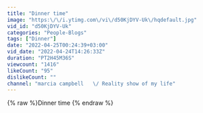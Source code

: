 ```yaml
---
title: "Dinner time"
image: "https:\/\/i.ytimg.com\/vi\/d50KjDYV-Uk\/hqdefault.jpg"
vid_id: "d50KjDYV-Uk"
categories: "People-Blogs"
tags: ["Dinner"]
date: "2022-04-25T00:24:39+03:00"
vid_date: "2022-04-24T14:26:33Z"
duration: "PT2H45M36S"
viewcount: "1416"
likeCount: "95"
dislikeCount: ""
channel: "marcia campbell   \/ Reality show of my life"
---
```

{% raw %}Dinner time {% endraw %}
